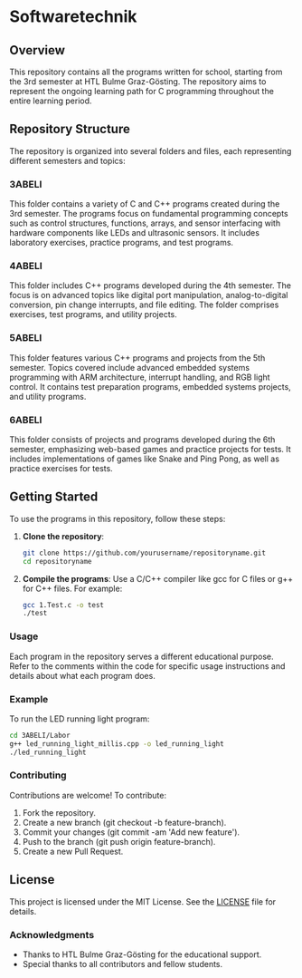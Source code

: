# Softwaretechnik

## Overview

This repository contains all the programs written for school, starting from the 3rd semester at HTL Bulme Graz-Gösting. The repository aims to represent the ongoing learning path for C programming throughout the entire learning period.

## Repository Structure

The repository is organized into several folders and files, each representing different semesters and topics:

### 3ABELI

This folder contains a variety of C and C++ programs created during the 3rd semester. The programs focus on fundamental programming concepts such as control structures, functions, arrays, and sensor interfacing with hardware components like LEDs and ultrasonic sensors. It includes laboratory exercises, practice programs, and test programs.

### 4ABELI

This folder includes C++ programs developed during the 4th semester. The focus is on advanced topics like digital port manipulation, analog-to-digital conversion, pin change interrupts, and file editing. The folder comprises exercises, test programs, and utility projects.

### 5ABELI

This folder features various C++ programs and projects from the 5th semester. Topics covered include advanced embedded systems programming with ARM architecture, interrupt handling, and RGB light control. It contains test preparation programs, embedded systems projects, and utility programs.

### 6ABELI

This folder consists of projects and programs developed during the 6th semester, emphasizing web-based games and practice projects for tests. It includes implementations of games like Snake and Ping Pong, as well as practice exercises for tests.

## Getting Started

To use the programs in this repository, follow these steps:

1. **Clone the repository**:
   ```bash
   git clone https://github.com/yourusername/repositoryname.git
   cd repositoryname
   ```

2. **Compile the programs**:
Use a C/C++ compiler like gcc for C files or g++ for C++ files. For example:
   ```bash
   gcc 1.Test.c -o test
   ./test
   ```

### Usage
Each program in the repository serves a different educational purpose. Refer to the comments within the code for specific usage instructions and details about what each program does.

### Example
To run the LED running light program:
   ```bash
   cd 3ABELI/Labor
   g++ led_running_light_millis.cpp -o led_running_light
   ./led_running_light
   ```

### Contributing
Contributions are welcome! To contribute:

  1. Fork the repository.
  2. Create a new branch (git checkout -b feature-branch).
  3. Commit your changes (git commit -am 'Add new feature').
  4. Push to the branch (git push origin feature-branch).
  5. Create a new Pull Request.

## License
This project is licensed under the MIT License. See the [LICENSE](./LICENSE) file for details.


### Acknowledgments
- Thanks to HTL Bulme Graz-Gösting for the educational support.
- Special thanks to all contributors and fellow students.


